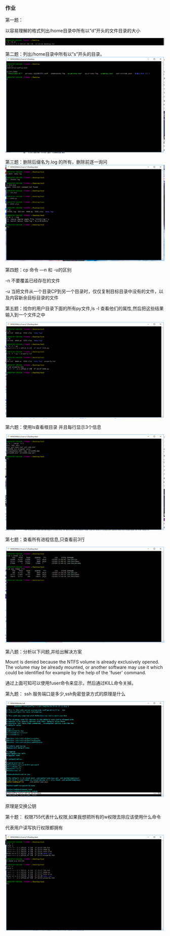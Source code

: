 ### 作业

第一题：

以容易理解的格式列出/home目录中所有以”d”开头的文件目录的大小

![avatar](https://github.com/sunluckey/homework/blob/homework/%E7%AC%AC%E4%B8%80%E9%A2%98.png?raw=true)

第二题：列出/home目录中所有以”s”开头的目录。
![avatar](https://github.com/sunluckey/homework/blob/homework/%E7%AC%AC%E4%BA%8C%E9%A2%98.png?raw=true)

第三题：删除后缀名为.log 的所有，删除前逐一询问
![avatar](https://github.com/sunluckey/homework/blob/homework/%E7%AC%AC%E4%B8%89%E9%A2%98.png?raw=true)

第四题：cp 命令 —n 和 -u的区别

-n 不要覆盖已经存在的文件

-u 当把文件从一个目录CP到另一个目录时，仅仅复制目标目录中没有的文件，以及内容新余目标目录的文件

第五题：找你的用户目录下面的所有py文件,ls -l 查看他们的属性,然后把这些结果输入到一个文件之中

![avatar](https://github.com/sunluckey/homework/blob/homework/%E7%AC%AC%E4%BA%94%E9%A2%98.png?raw=true)

第六题：使用ls查看根目录 并且每行显示3个信息

![avatar](https://github.com/sunluckey/homework/blob/homework/%E7%AC%AC%E5%85%AD%E9%A2%98.png?raw=true)

第七题：查看所有进程信息,只查看前3行

![avatar](https://github.com/sunluckey/homework/blob/homework/%E7%AC%AC%E4%B8%83%E9%A2%98.png?raw=true)

第八题：分析以下问题,并给出解决方案

Mount is denied because the NTFS volume is already exclusively opened.
The volume may be already mounted, or another software may use it which could be identified for example by the help of the 'fuser' command.

通过上面可知可以使用fuser命令来显示，然后通过KILL命令关掉。

第九题：
ssh 服务端口是多少,ssh免密登录方式的原理是什么

![avatar](https://github.com/sunluckey/homework/blob/homework/%E7%AC%AC%E4%B9%9D%E9%A2%98.png?raw=true)

原理是交换公钥

第十题：
权限755代表什么权限,如果我想把所有的w权限去除应该使用什么命令

代表用户读写执行权限都拥有

![avatar](https://github.com/sunluckey/homework/blob/homework/%E7%AC%AC%E5%8D%81%E9%A2%98.png?raw=true)